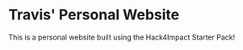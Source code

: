# Travis' Personal Website

This is a personal website built using the Hack4Impact Starter Pack!
<You can add any description you want here.>
